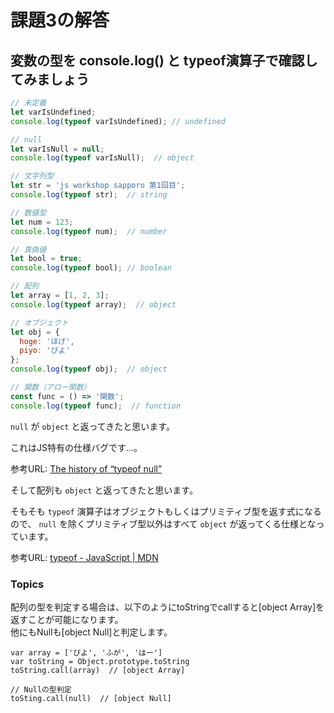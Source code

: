 # 課題3の解答

## 変数の型を console.log() と typeof演算子で確認してみましょう

```js
// 未定義
let varIsUndefined;
console.log(typeof varIsUndefined); // undefined

// null
let varIsNull = null;
console.log(typeof varIsNull);  // object

// 文字列型
let str = 'js workshop sapporo 第1回目';
console.log(typeof str);  // string

// 数値型
let num = 123;
console.log(typeof num);  // number

// 真偽値
let bool = true;
console.log(typeof bool); // boolean

// 配列
let array = [1, 2, 3];
console.log(typeof array);  // object

// オブジェクト
let obj = {
  hoge: 'ほげ',
  piyo: 'ぴよ'
};
console.log(typeof obj);  // object

// 関数（アロー関数）
const func = () => '関数';
console.log(typeof func);  // function
```

`null` が `object` と返ってきたと思います。

これはJS特有の仕様バグです…。

参考URL: [The history of “typeof null”](http://2ality.com/2013/10/typeof-null.html)
 
そして配列も `object` と返ってきたと思います。

そもそも `typeof` 演算子はオブジェクトもしくはプリミティブ型を返す式になるので、 `null` を除くプリミティブ型以外はすべて `object` が返ってくる仕様となっています。

参考URL: [typeof - JavaScript | MDN](https://developer.mozilla.org/ja/docs/Web/JavaScript/Reference/Operators/typeof#Syntax)

### Topics

配列の型を判定する場合は、以下のようにtoStringでcallすると[object Array]を返すことが可能になります。  
他にもNullも[object Null]と判定します。

```
var array = ['ぴよ', 'ふが', 'はー']
var toString = Object.prototype.toString
toString.call(array)  // [object Array]

// Nullの型判定
toSting.call(null)  // [object Null]
```
